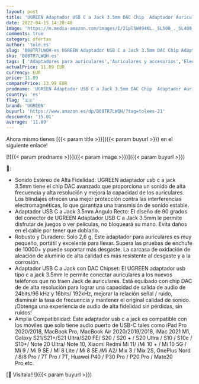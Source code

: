 ```yaml
---
layout: post
title: 'UGREEN Adaptador USB C a Jack 3.5mm DAC Chip  Adaptador Auriculares Tipo C 90 Grados Compatible con iPad Pro 2021  Galaxy S22/S21/S20/Note 20  Oneplus Nord/9/8/8+/7T  Xiaomi Mi 11/10  Huawei P30 Pro'
date: 2022-04-15 14:20:48
image: 'https://m.media-amazon.com/images/I/21pl5W494KL._SL500_._SL400_.jpg'
comments: true
category: ofertas
author: 'tole.es'
slug: 'B08TR7LWQH-es UGREEN Adaptador USB C a Jack 3.5mm DAC Chip Adaptador...'
sku: 'B08TR7LWQH-es'
tags: [ 'Adaptadores para auriculares','Auriculares y accesorios','Electrónica','ipad','ugreen','🇪🇸', ]
actualPrice: 11.89 EUR
currency: EUR
price: 11.89
comparePrice: 13.99 EUR
prodname: 'UGREEN Adaptador USB C a Jack 3.5mm DAC Chip  Adaptador Auriculares Tipo C 90 Grados Compatible con iPad Pro 2021  Galaxy S22/S21/S20/Note 20  Oneplus Nord/9/8/8+/7T  Xiaomi Mi 11/10  Huawei P30 Pro'
country: 'es'
flag: '🇪🇸'
brand: 'UGREEN'
buyurl: 'https://www.amazon.es/dp/B08TR7LWQH/?tag=tolees-21'
descuento: '15.01'
average: '11.89'
---
```


Ahora mismo tienes [{{< param title >}}]({{< param buyurl >}}) en el siguiente enlace!

[![{{< param prodname >}}]({{< param image >}})]({{< param buyurl >}})

🔎:

- Sonido Estéreo de Alta Fidelidad: UGREEN adaptador usb c a jack 3.5mm tiene el chip DAC avanzado que proporciona un sonido de alta frecuencia y alta resolución y mejora la capacidad de los auriculares. Los blindajes ofrecen una mejor protección contra las interferencias electromagnéticas, lo que garantiza una transmisión de sonido estable.
- Adaptador USB C a Jack 3.5mm Ángulo Recto: El diseño de 90 grados del conector de UGREEN Adaptador USB C a Jack 3.5mm le permite disfrutar de juegos o ver películas, no bloqueará su mano. Evita daños en el cable por tener que doblarlo.
- Robusto y Duradero: Solo 2,6 g, Este adaptador para auriculares es muy pequeño, portátil y excelente para llevar. Supera las pruebas de enchufe de 10000+ y puede soportar más desgaste. La carcasa de oxidación de aleación de aluminio de alta calidad es más resistente al desgaste y a la corrosión.
- Adaptador USB C a Jack con DAC Chipset: El UGREEN adaptador usb tipo c a jack 3.5mm le permite conectar auriculares a los nuevos teléfonos que no traen Jack de auriculares. Está equibado con chip DAC de de alta resolución para lograr una capacidad de salida de audio de 24bits/96 kHz y 16bits/ 192kHz, mejorar la relación señal / ruido, disminuir la tasa de frecuencia y mantener el original calidad de sonido. ¡Obtenga una experiencia de audio de alta fidelidad sin pérdidas, sin ruidos!
- Amplia Compatibilidad: Este adaptador usb c a jack es compatible con los móviles que solo tiene audio puerto de USB-C tales como iPad Pro 2020/2018, MacBook Pro, MacBook Air 2020/2019/2018, iMac 2021 M1, Galaxy S21/S21+/S21 Ultra/S20 FE/ S20 / S20 + / S20 Ultra / S10 / S10e / S10+/ Note 20 Ultra/ Note 10, Xiaomi Redmi Mi 11/ /Mi 10 + / Mi 10 5G / Mi 9 / Mi 9 SE / Mi 8 Lite / Mi 8 SE /Mi A2/ Mix 3 / Mix 2S, OnePlus Nord / 8/8 Pro / 7T Pro / 7T, Huawei P40 / P30 Pro / P20 Pro / Mate20 Pro,etc.

[🛒 Visítala!!!]({{< param buyurl >}})
